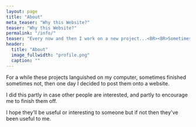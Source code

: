 ```yaml
---
layout: page
title: "About"
meta_teaser: "Why this Website?"
teaser: "Why this Website?"
permalink: "/info/"
teaser: "Every now and then I work on a new project...<BR><BR>Sometimes it's because I see something that interests me, sometimes it's because I want to try something new..."
header:
  title: "About"
  image_fullwidth: "profile.png"
  caption: ""
---
```


For a while these projects languished on my computer, sometimes finished sometimes not, then one day I decided to post them onto a website.

I did this partly in case other people are interested, and partly to encourage me to finish them off.

I hope they'll be useful or interesting to someone but if not then they've been useful to me.